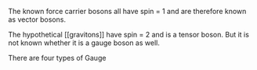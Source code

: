 The known force carrier bosons all have spin = 1 and are therefore known as vector bosons.

The hypothetical [[gravitons]] have spin = 2 and is a tensor boson. But it is not known whether it is a gauge boson as well.


There are four types of Gauge

